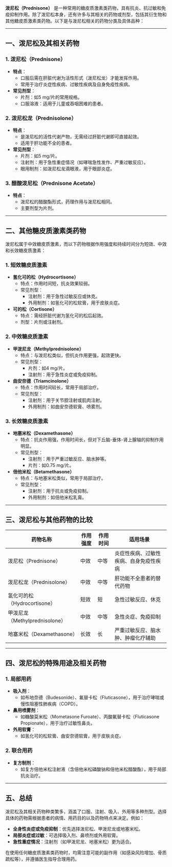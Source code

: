 **泼尼松（Prednisone）** 是一种常用的糖皮质激素类药物，具有抗炎、抗过敏和免疫抑制作用。除了泼尼松本身，还有许多与其相关的药物或剂型，包括其衍生物和其他糖皮质激素类药物。以下是与泼尼松相关的药物分类及具体品种：

---

## **一、泼尼松及其相关药物**

### 1. **泼尼松（Prednisone）**
- **特点**：
  - 口服后需在肝脏代谢为活性形式（泼尼松龙）才能发挥作用。
  - 常用于治疗炎症性疾病、过敏性疾病及自身免疫性疾病。
- **常见剂型**：
  - 片剂：如5 mg/片的常用规格。
  - 口服溶液：适用于儿童或吞咽困难的患者。

### 2. **泼尼松龙（Prednisolone）**
- **特点**：
  - 是泼尼松的活性代谢产物，无需经过肝脏代谢即可直接起效。
  - 适用于肝功能不全的患者。
- **常见剂型**：
  - 片剂：如5 mg/片。
  - 注射剂：用于急性重症情况（如哮喘急性发作、严重过敏反应）。
  - 眼用制剂：如泼尼松龙滴眼液，用于眼部炎症。

### 3. **醋酸泼尼松（Prednisone Acetate）**
- **特点**：
  - 泼尼松的醋酸酯形式，药理作用与泼尼松相同。
  - 主要剂型为片剂。

---

## **二、其他糖皮质激素类药物**

泼尼松属于中效糖皮质激素，而以下药物根据作用强度和持续时间分为短效、中效和长效糖皮质激素：

### 1. **短效糖皮质激素**
- **氢化可的松（Hydrocortisone）**
  - 特点：作用时间短，抗炎效果较弱。
  - 常见剂型：
    - 注射剂：用于急性过敏反应或休克。
    - 外用制剂：如氢化可的松软膏，用于皮肤炎症。
- **可的松（Cortisone）**
  - 特点：需经肝脏代谢为氢化可的松后起效。
  - 剂型：片剂或注射剂。

### 2. **中效糖皮质激素**
- **甲泼尼龙（Methylprednisolone）**
  - 特点：与泼尼松类似，但抗炎作用更强，起效更快。
  - 常见剂型：
    - 片剂：如4 mg/片。
    - 注射剂：用于急性炎症或免疫抑制。
- **曲安奈德（Triamcinolone）**
  - 特点：作用时间较长，常用于局部治疗。
  - 常见剂型：
    - 注射剂：用于关节腔注射或肌肉注射。
    - 外用制剂：如曲安奈德软膏、喷雾剂。

### 3. **长效糖皮质激素**
- **地塞米松（Dexamethasone）**
  - 特点：抗炎作用强，作用时间长，但对下丘脑-垂体-肾上腺轴的抑制作用明显。
  - 常见剂型：
    - 注射剂：用于严重过敏反应、脑水肿等。
    - 片剂：如0.75 mg/片。
- **倍他米松（Betamethasone）**
  - 特点：与地塞米松类似，常用于局部治疗。
  - 常见剂型：
    - 注射剂：用于抗炎或免疫抑制。
    - 外用制剂：如倍他米松乳膏。

---

## **三、泼尼松与其他药物的比较**

| **药物名称**       | **作用强度** | **作用时间** | **适用场景**                                     |
|--------------------|--------------|--------------|------------------------------------------------|
| 泼尼松（Prednisone） | 中效         | 中等         | 炎症性疾病、过敏性疾病、自身免疫性疾病           |
| 泼尼松龙（Prednisolone） | 中效         | 中等         | 肝功能不全患者的替代药物                        |
| 氢化可的松（Hydrocortisone） | 短效         | 短          | 急性过敏反应、休克                              |
| 甲泼尼龙（Methylprednisolone） | 中效         | 中等         | 急性炎症、免疫抑制                              |
| 地塞米松（Dexamethasone） | 长效         | 长          | 严重过敏反应、脑水肿、肿瘤化疗辅助              |

---

## **四、泼尼松的特殊用途及相关药物**

### 1. **局部用药**
- **吸入剂**：
  - 如布地奈德（Budesonide）、氟替卡松（Fluticasone），用于治疗哮喘或慢性阻塞性肺疾病（COPD）。
- **鼻用喷雾剂**：
  - 如糠酸莫米松（Mometasone Furoate）、丙酸氟替卡松（Fluticasone Propionate），用于治疗过敏性鼻炎。
- **外用软膏**：
  - 如氢化可的松软膏、曲安奈德软膏，用于皮肤炎症。

### 2. **联合用药**
- **复方制剂**：
  - 如复方倍他米松注射液（含倍他米松磷酸钠和倍他米松醋酸酯），用于局部抗炎治疗。

---

## **五、总结**

泼尼松及其相关药物种类繁多，涵盖了口服、注射、吸入、外用等多种剂型。选择具体的药物需根据患者的病情、用药目的以及药物特点来决定。例如：
- **全身性炎症或免疫抑制**：优先选择泼尼松、甲泼尼龙或地塞米松。
- **局部炎症或过敏**：可选择吸入剂、鼻喷剂或外用软膏。
- **急性重症情况**：注射剂（如甲泼尼龙、地塞米松）更为适合。

在使用任何糖皮质激素类药物时，均需注意可能的副作用（如感染风险增加、骨质疏松等），并遵循医生指导合理用药。